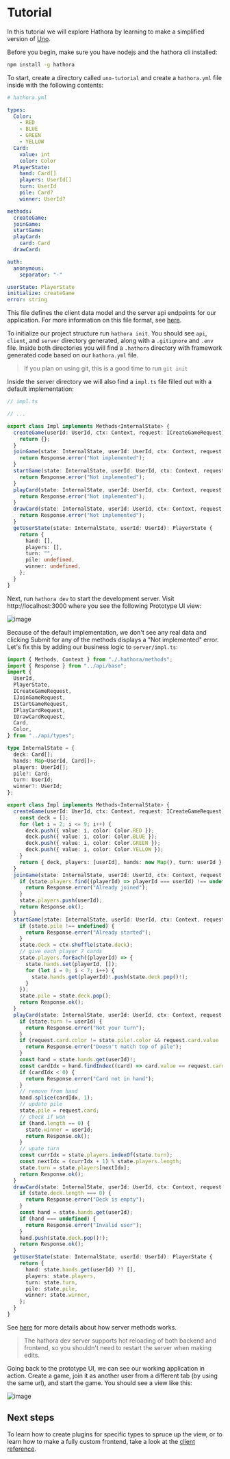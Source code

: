 # Tutorial

In this tutorial we will explore Hathora by learning to make a simplified version of [Uno](https://www.mattel.com/products/uno-gdj85).

Before you begin, make sure you have nodejs and the hathora cli installed:

```sh
npm install -g hathora
```

To start, create a directory called `uno-tutorial` and create a `hathora.yml` file inside with the following contents:

```yml
# hathora.yml

types:
  Color:
    - RED
    - BLUE
    - GREEN
    - YELLOW
  Card:
    value: int
    color: Color
  PlayerState:
    hand: Card[]
    players: UserId[]
    turn: UserId
    pile: Card?
    winner: UserId?

methods:
  createGame:
  joinGame:
  startGame:
  playCard:
    card: Card
  drawCard:

auth:
  anonymous:
    separator: "-"

userState: PlayerState
initialize: createGame
error: string
```

This file defines the client data model and the server api endpoints for our application. For more information on this file format, see [here](type-driven-development).

To initialize our project structure run `hathora init`. You should see `api`, `client`, and `server` directory generated, along with a `.gitignore` and `.env` file. Inside both directories you will find a `.hathora` directory with framework generated code based on our `hathora.yml` file.

> If you plan on using git, this is a good time to run `git init`

Inside the server directory we will also find a `impl.ts` file filled out with a default implementation:

```ts
// impl.ts

// ...

export class Impl implements Methods<InternalState> {
  createGame(userId: UserId, ctx: Context, request: ICreateGameRequest): InternalState {
    return {};
  }
  joinGame(state: InternalState, userId: UserId, ctx: Context, request: IJoinGameRequest): Response {
    return Response.error("Not implemented");
  }
  startGame(state: InternalState, userId: UserId, ctx: Context, request: IStartGameRequest): Response {
    return Response.error("Not implemented");
  }
  playCard(state: InternalState, userId: UserId, ctx: Context, request: IPlayCardRequest): Response {
    return Response.error("Not implemented");
  }
  drawCard(state: InternalState, userId: UserId, ctx: Context, request: IDrawCardRequest): Response {
    return Response.error("Not implemented");
  }
  getUserState(state: InternalState, userId: UserId): PlayerState {
    return {
      hand: [],
      players: [],
      turn: "",
      pile: undefined,
      winner: undefined,
    };
  }
}
```

Next, run `hathora dev` to start the development server. Visit http://localhost:3000 where you see the following Prototype UI view:

![image](https://user-images.githubusercontent.com/5400947/149869164-19a7cbe3-59a6-47a8-95b0-6bc316b31cef.png)

Because of the default implementation, we don't see any real data and clicking Submit for any of the methods displays a "Not implemented" error. Let's fix this by adding our business logic to `server/impl.ts`:

```ts
import { Methods, Context } from "./.hathora/methods";
import { Response } from "../api/base";
import {
  UserId,
  PlayerState,
  ICreateGameRequest,
  IJoinGameRequest,
  IStartGameRequest,
  IPlayCardRequest,
  IDrawCardRequest,
  Card,
  Color,
} from "../api/types";

type InternalState = {
  deck: Card[];
  hands: Map<UserId, Card[]>;
  players: UserId[];
  pile?: Card;
  turn: UserId;
  winner?: UserId;
};

export class Impl implements Methods<InternalState> {
  createGame(userId: UserId, ctx: Context, request: ICreateGameRequest): InternalState {
    const deck = [];
    for (let i = 2; i <= 9; i++) {
      deck.push({ value: i, color: Color.RED });
      deck.push({ value: i, color: Color.BLUE });
      deck.push({ value: i, color: Color.GREEN });
      deck.push({ value: i, color: Color.YELLOW });
    }
    return { deck, players: [userId], hands: new Map(), turn: userId };
  }
  joinGame(state: InternalState, userId: UserId, ctx: Context, request: IJoinGameRequest): Response {
    if (state.players.find((playerId) => playerId === userId) !== undefined) {
      return Response.error("Already joined");
    }
    state.players.push(userId);
    return Response.ok();
  }
  startGame(state: InternalState, userId: UserId, ctx: Context, request: IStartGameRequest): Response {
    if (state.pile !== undefined) {
      return Response.error("Already started");
    }
    state.deck = ctx.shuffle(state.deck);
    // give each player 7 cards
    state.players.forEach((playerId) => {
      state.hands.set(playerId, []);
      for (let i = 0; i < 7; i++) {
        state.hands.get(playerId)!.push(state.deck.pop()!);
      }
    });
    state.pile = state.deck.pop();
    return Response.ok();
  }
  playCard(state: InternalState, userId: UserId, ctx: Context, request: IPlayCardRequest): Response {
    if (state.turn != userId) {
      return Response.error("Not your turn");
    }
    if (request.card.color != state.pile!.color && request.card.value != state.pile!.value) {
      return Response.error("Doesn't match top of pile");
    }
    const hand = state.hands.get(userId)!;
    const cardIdx = hand.findIndex((card) => card.value == request.card.value && card.color == request.card.color);
    if (cardIdx < 0) {
      return Response.error("Card not in hand");
    }
    // remove from hand
    hand.splice(cardIdx, 1);
    // update pile
    state.pile = request.card;
    // check if won
    if (hand.length == 0) {
      state.winner = userId;
      return Response.ok();
    }
    // upate turn
    const currIdx = state.players.indexOf(state.turn);
    const nextIdx = (currIdx + 1) % state.players.length;
    state.turn = state.players[nextIdx];
    return Response.ok();
  }
  drawCard(state: InternalState, userId: UserId, ctx: Context, request: IDrawCardRequest): Response {
    if (state.deck.length === 0) {
      return Response.error("Deck is empty");
    }
    const hand = state.hands.get(userId);
    if (hand === undefined) {
      return Response.error("Invalid user");
    }
    hand.push(state.deck.pop()!);
    return Response.ok();
  }
  getUserState(state: InternalState, userId: UserId): PlayerState {
    return {
      hand: state.hands.get(userId) ?? [],
      players: state.players,
      turn: state.turn,
      pile: state.pile,
      winner: state.winner,
    };
  }
}
```

See [here](methods) for more details about how server methods works.

> The hathora dev server supports hot reloading of both backend and frontend, so you shouldn't need to restart the server when making edits.

Going back to the prototype UI, we can see our working application in action. Create a game, join it as another user from a different tab (by using the same url), and start the game. You should see a view like this:

![image](https://user-images.githubusercontent.com/5400947/149870083-67986611-6151-4ea8-abb2-9a67467741d1.png)

## Next steps

To learn how to create plugins for specific types to spruce up the view, or to learn how to make a fully custom frontend, take a look at the [client reference](client.md).
